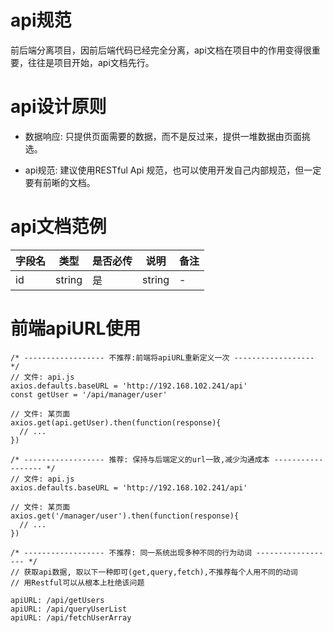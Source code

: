 # api规范

前后端分离项目，因前后端代码已经完全分离，api文档在项目中的作用变得很重要，往往是项目开始，api文档先行。

# api设计原则

+ 数据响应: 只提供页面需要的数据，而不是反过来，提供一堆数据由页面挑选。

+ api规范: 建议使用RESTful Api 规范，也可以使用开发自己内部规范，但一定要有前晰的文档。

# api文档范例

| 字段名 | 类型 | 是否必传 | 说明 | 备注 |
| ----- | ----- | ----- | ----- | ----- |
| id | string | 是 | string | - |

# 前端apiURL使用

```
/* ------------------ 不推荐:前端将apiURL重新定义一次 ------------------ */
// 文件: api.js
axios.defaults.baseURL = 'http://192.168.102.241/api'
const getUser = '/api/manager/user'

// 文件: 某页面
axios.get(api.getUser).then(function(response){
  // ...
})

/* ------------------ 推荐: 保持与后端定义的url一致,减少沟通成本 ------------------ */
// 文件: api.js
axios.defaults.baseURL = 'http://192.168.102.241/api'

// 文件: 某页面
axios.get('/manager/user').then(function(response){
  // ...
})

/* ------------------ 不推荐: 同一系统出现多种不同的行为动词 ------------------ */
// 获取api数据, 取以下一种即可(get,query,fetch),不推荐每个人用不同的动词
// 用Restful可以从根本上杜绝该问题

apiURL: /api/getUsers
apiURL: /api/queryUserList
apiURL: /api/fetchUserArray

```
